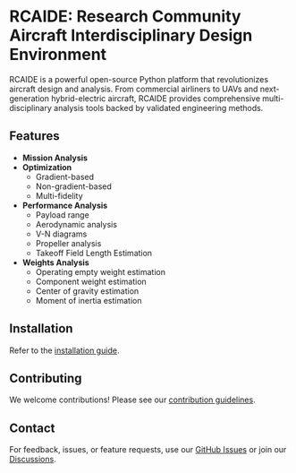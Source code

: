# RCAIDE: Research Community Aircraft Interdisciplinary Design Environment

RCAIDE is a powerful open-source Python platform that revolutionizes aircraft design and analysis. From commercial airliners to UAVs and next-generation hybrid-electric aircraft, RCAIDE provides comprehensive multi-disciplinary analysis tools backed by validated engineering methods.

## Features

- **Mission Analysis**
- **Optimization**
  - Gradient-based
  - Non-gradient-based
  - Multi-fidelity
- **Performance Analysis**
  - Payload range
  - Aerodynamic analysis
  - V-N diagrams
  - Propeller analysis
  - Takeoff Field Length Estimation
- **Weights Analysis**
  - Operating empty weight estimation
  - Component weight estimation
  - Center of gravity estimation
  - Moment of inertia estimation

## Installation

Refer to the [installation guide](https://www.docs.rcaide.leadsresearchgroup.com/install.html).

## Contributing

We welcome contributions! Please see our [contribution guidelines](https://www.docs.rcaide.leadsresearchgroup.com/contributing.html).

## Contact

For feedback, issues, or feature requests, use our [GitHub Issues](https://github.com/leadsgroup/RCAIDE_LEADS/issues) or join our [Discussions](https://github.com/leadsgroup/RCAIDE_LEADS/discussions).
